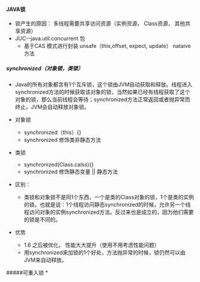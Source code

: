 #### JAVA锁
 * 锁产生的原因： 多线程需要共享访问资源（实例资源， Class资源， 其他共享资源）
 * JUC--java.util.concurrent 包
   * 基于CAS 模式进行封装 unsafe（this,offset, expect, update） nataive方法 

##### synchronized（对象锁，类锁）

* Java的所有对象都含有1个互斥锁，这个锁由JVM自动获取和释放。线程进入synchronized方法的时候获取该对象的锁，当然如果已经有线程获取了这个对象的锁，那么当前线程会等待；synchronized方法正常返回或者抛异常而终止，JVM会自动释放对象锁。

* 对象锁
  * synchronized（this）{}
  * synchronized 修饰类非静态方法

* 类锁
  * synchronized(Class.calss){}
  * synchronized 修饰静态变量 || 静态方法

* 区别： 
  * 类锁和对象锁不是同1个东西，一个是类的Class对象的锁，1个是类的实例的锁。也就是说：1个线程访问静态synchronized的时候，允许另一个线程访问对象的实例synchronized方法。反过来也是成立的，因为他们需要的锁是不同的。 

* 优势    
  * 1.6 之后被优化， 性能大大提升（使用不用考虑性能问题）
  * 用synchronized来加锁的1个好处，方法抛异常的时候，锁仍然可以由JVM来自动释放。

#####可重入锁
*   